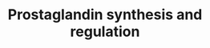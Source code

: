 ---
annotations:
- type: Pathway Ontology
  value: prostaglandin biosynthetic pathway
- type: Pathway Ontology
  value: prostaglandin signaling pathway
authors:
- MaintBot
- Egonw
- Lindarieswijk
- Eweitz
description: ''
last-edited: 2021-05-24
organisms:
- Gallus gallus
redirect_from:
- /index.php/Pathway:WP767
- /instance/WP767
schema-jsonld:
- '@context': https://schema.org/
  '@id': https://wikipathways.github.io/pathways/WP767.html
  '@type': Dataset
  creator:
    '@type': Organization
    name: WikiPathways
  description: ''
  keywords:
  - ANXA5
  - S100A6
  - PRL
  - TXA2
  - CYP11A1
  - PTGIS
  - PTGER1
  - Calcium
  - S100A10
  - Arachidonic Acid
  - PTGS1
  - PTGER2
  - Prostaglandin H2
  - ANXA6
  - ANXA8
  - EDN1
  - ANXA3
  - PTGS2
  - Progesterone
  - PGE2
  - PGF2a
  - HSD11B2
  - SCGB1A1
  - ANXA2
  - ANXA1
  - EDNRB
  - HPGD
  - PGI2
  - ANXA4
  - EDNRA
  - PTGIR
  - PTGFR
  - Cortisol
  - PTGDS
  - TBXAS1
  - PTGER3
  - PTGER4
  - PTGDR
  - HSD11B1
  - PLA2G4A
  license: CC0
  name: Prostaglandin synthesis and regulation
seo: CreativeWork
title: Prostaglandin synthesis and regulation
wpid: WP767
---